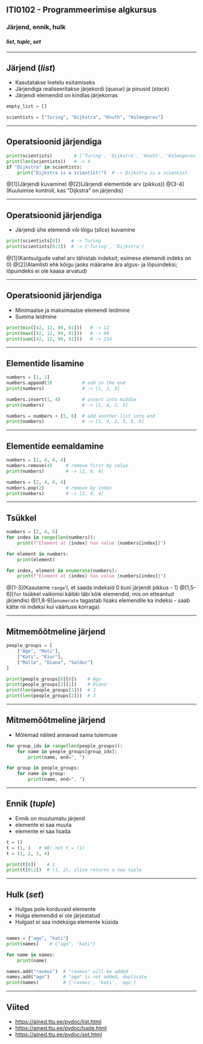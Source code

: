 ## ITI0102 - Programmeerimise algkursus
### Järjend, ennik, hulk
#### _list_, _tuple_, _set_

---

## Järjend (_list_)

- Kasutatakse loetelu esitamiseks
- Järjendiga realiseeritakse järjekordi (_queue_) ja pinusid (_stack_)
- Järjendi elemendid on kindlas järjekorras

```python
empty_list = []

scientists = ["Turing", "Dijkstra", "Knuth", "Kolmogorov"]

```

---

## Operatsioonid järjendiga

```python
print(scientists)        # ['Turing', 'Dijkstra', 'Knuth', 'Kolmogorov']
print(len(scientists))   # -> 4
if "Dijkstra" in scientists:
    print("Dijkstra is a scientist!")  # -> Dijkstra is a scientist
```

@[1](Järjendi kuvamine)
@[2](Järjendi elementide arv (pikkus))
@[3-4](Kuulumise kontroll, kas "Dijkstra" on järjendis)

---

## Operatsioonid järjendiga

- Järjendi ühe elemendi või lõigu (_slice_) kuvamine

```python
print(scientists[0])    # -> Turing
print(scientists[0:2])  # -> ['Turing', 'Dijkstra']
``` 

@[1](Kantsulgude vahel arv tähistab indeksit; esimese elemendi indeks on 0)
@[2](Alamlisti ehk kõigu jaoks määrame ära algus- ja lõpuindeksi; lõpuindeks ei ole kaasa arvatud)

---

## Operatsioonid järjendiga

- Minimaalse ja maksimaalse elemendi leidmine
- Summa leidmine

```python
print(min([42, 12, 99, 61]))   # -> 12
print(max([42, 12, 99, 61]))   # -> 99
print(sum([42, 12, 99, 61]))   # -> 214

```

---

## Elementide lisamine

```python
numbers = [1, 2]
numbers.append(3)           # add in the end
print(numbers)              # -> [1, 2, 3]

numbers.insert(1, 4)        # insert into middle
print(numbers)              # -> [1, 4, 2, 3]

numbers = numbers + [5, 6]  # add another list into end
print(numbers)              # -> [1, 4, 2, 3, 5, 6]
```

---

## Elementide eemaldamine

```python
numbers = [2, 4, 6, 4]
numbers.remove(4)     # remove first by value
print(numbers)        # -> [2, 6, 4]

numbers = [2, 4, 6, 4]
numbers.pop(2)        # remove by index
print(numbers)        # -> [2, 4, 4]
```

---

## Tsükkel

```python
numbers = [2, 4, 6]
for index in range(len(numbers)):
    print(f"Element at {index} has value {numbers[index]}")

for element in numbers:
    print(element)

for index, element in enumerate(numbers):
    print(f"Element at {index} has value {numbers[index]}")
```

@[1-3](Kasutame ``range``'i, et saada indeksid 0 kuni järjendi pikkus - 1)
@[1,5-6](``for`` tsükkel vaikimisi käibki läbi kõik elemendid, mis on etteantud järjendis)
@[1,8-9](``enumerate`` tagastab lisaks elemendile ka indeksi - saab kätte nii indeksi kui väärtuse korraga)

---

## Mitmemõõtmeline järjend

```python
people_groups = [
    ["Ago", "Mati"],
    ["Kati", "Kiur"],
    ["Malle", "Diana", "Saldur"]
]

print(people_groups[0][0])    # Ago
print(people_groups[2][1])    # Diana
print(len(people_groups[1]))  # 2
print(len(people_groups[2]))  # 3
```

---

## Mitmemõõtmeline järjend

- Mõlemad näited annavad sama tulemuse

```python
for group_idx in range(len(people_groups)):
    for name in people_groups[group_idx]:
        print(name, end=", ")

for group in people_groups:
    for name in group:
        print(name, end=", ")
```

---

## Ennik (_tuple_)

- Ennik on muutumatu järjend
 - elemente ei saa muuta
 - elemente ei saa lisada
 
```python
t = ()
t = (1, )   # NB! not t = (1)
t = (1, 2, 3, 4)

print(t[0])    # 1
print(t[0:2])  # (1, 2), slice returns a new tuple
```
---

## Hulk (_set_)

- Hulgas pole korduvaid elemente
- Hulga elemendid ei ole järjestatud
- Hulgast ei saa indeksiga elemente küsida

```python

names = {"ago", "kati"}
print(names)    # {"ago", "kati"}

for name in names:
    print(name)

names.add("rasmus")  # "rasmus" will be added
names.add("ago")     # "ago" is not added, duplicate
print(names)         # {'rasmus', 'kati', 'ago'}
```

---

## Viited

- https://ained.ttu.ee/pydoc/list.html
- https://ained.ttu.ee/pydoc/tuple.html
- https://ained.ttu.ee/pydoc/set.html
